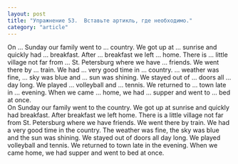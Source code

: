 ```yaml
---
layout: post
title: "Упражнение 53.  Вставьте артикль, где необходимо."
category: "article"
---
```

<section class="question">
On ... Sunday our family went to ... country. We got up at ... sunrise and quickly had ... breakfast. After ... breakfast we left ... home. There is ... little village not far from ... St. Petersburg where we have ... friends. We went there by ... train. We had ... very good time in ... country. ... weather was fine, ... sky was blue and ... sun was shining. We stayed out of ... doors all ... day long. We played ... volleyball and ... tennis. We returned to ... town late in
... evening. When we came ... home, we had ... supper and went to ... bed at once.
</section>

<section class="answer">
On Sunday our family went to the country. We got up at sunrise and quickly had breakfast. After breakfast we left home. There is a little village not far from St. Petersburg where we have friends. We went there by train. We had a very good time in the country. The weather was fine, the sky was blue and the sun was shining. We stayed out of doors all day long. We played volleyball and tennis. We returned to town late in the evening. When we came home, we had supper and went to bed at once.
</section>